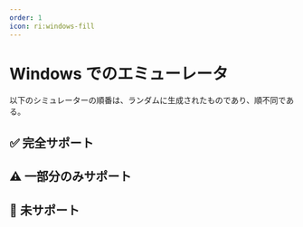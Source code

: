 ```yaml
---
order: 1
icon: ri:windows-fill
---
```


# Windows でのエミューレータ

以下のシミュレーターの順番は、ランダムに生成されたものであり、順不同である。

<script setup>
import MarkdownIt from 'markdown-it'
import MarkdownItAnchor from 'markdown-it-anchor'

const shuffleArray = (array) => {
    for (let i = array.length - 1; i > 0; i--) {
        const j = Math.floor(Math.random() * (i + 1));
        [array[i], array[j]] = [array[j], array[i]];
    }
    return array;
}

const fullySupport = shuffleArray([
    {
        name: 'Bluestacks-CN 5',
        link: 'https://www.bluestacks.cn/',
        note: 'サポートされています。エミュレーターの `設定` - `エンジン設定` で `ADB接続を許可する`をチェックする必要があります。',
    },
    {
        note: 'Bluestacks 5',
        link: 'https://www.bluestacks.com/ja/index.html',
        note: 'サポートされています。エミュレーターの `設定` - `上位設定` で `Android Debug Bridge`をONにする必要があります。\n\n- ネットワーク環境が悪い場合は [オフラインパッケージ](https://support.bluestacks.com/hc/zh-tw/articles/4402611273485-BlueStacks-5-%E9%9B%A2%E7%B7%9A%E5%AE%89%E8%A3%9D%E7%A8%8B%E5%BC%8F)をダウンロードしてください；\n- adbポート番号が不規則に変化し続け、起動するたびに同じでない場合は、お使いのコンピュータが [Hyper-V](https://support.bluestacks.com/hc/ja/articles/4415238471053-BlueStacks-5-Hyper-V%E3%81%8C%E6%9C%89%E5%8A%B9%E3%81%AB%E3%81%AA%E3%81%A3%E3%81%A6%E3%81%84%E3%82%8BWindows-10%E3%81%A8Windows-11%E3%81%AB%E3%81%8A%E3%81%91%E3%82%8B%E3%82%B7%E3%82%B9%E3%83%86%E3%83%A0%E8%A6%81%E4%BB%B6)を有効にしている可能性があります，\nこのような状況に対して、MAAはポート番号を自動的に取得する小さなバックドアを提供しています。この機能がは動作しません/複数のエミュレータが必要/複数のエミュレータコアがインストールされているの場合は [よくある質問](../よくある質問.html#blue-stackエミュレータが起動するたびにポート番号が異なるhyper-v) を参照して変更してください。Hyper-V は管理者として実行されるため、エミュレーターの自動シャットダウンや接続の自動検出など、adb を伴わない操作でも MAA を管理者として実行する必要があります。',
    },
    {
        name: 'NOX',
        link: 'https://www.yeshen.com/',
        note: 'サポートされています。',
    },
    {
        name: 'NOX Android 9',
        link: 'https://www.yeshen.com/',
        note: 'サポートされています。',
    },
    {
        name: 'Nemu',
        link: 'https://www.xyaz.cn/',
        note: 'サポートされていますが、テストはあまり行われていません。',
    },
    {
        name: 'MuMu Player 12',
        link: 'https://www.mumuplayer.com/',
        note: 'サポートされています、[スクリーンショット強化モード](../connection.html#MuMu スクリーンショット強化モード)の追加サポートもある。 Hyper-Vとの互換性が確認されています。\n\n- “完了後にエミュレータを終了する”機能に異常が発生する場合がありますので、その場合はMuMu公式までご連絡ください；\n- バージョン3.5.4 ~ 3.5.7 の MuMu 12 では画面キャプチャの失敗の原因となる「キープアライブ」機能が導入されているため、バージョン 3.6.4 を推奨します；バージョン 3.5.4 ~ 3.5.7 の MuMu 12をお使いの方は、MuMu 12の設定-その他で、「バックグラウンドでハングアップしている間キープアライブ」機能が無効になっていることをご確認ください。（参照[公式アナウンス](https://mumu.163.com/help/20230802/35047_1102450.html)）；\n- 複数のインスタンスを開くには、MuMu 12 Multiple OpenerのADBボタンから対応するインスタンスのポート情報を確認し、MAA設定-接続設定の接続アドレスのポート番号を対応するポートに変更する必要があります。',
    },
    {
        name: 'LDPlayer',
        link: 'https://www.ldplayer.net/',
        note: 'サポートされています、[スクリーンショット強化モード](../connection.html#LDPlayer スクリーンショット強化モード)の追加サポートもある。 Hyper-Vとの互換性が確認されています。\n\n- LDPlayer 9のインストーラーは、インストールプロセス中に自動的にHyper-Vをサイレントで無効にしますので、必要な場合は注意してください。\n- **LDPlayer 9 はバージョン 9.0.57 以降に推奨されます；LDPlayer 5 はバージョン 5.0.67 以降に推奨されます；**\n- 上記のバージョンより下では、Minitouch、MaaTouch、およびその他の効率的なタッチモードを使用するには、MAA設定 - 接続設定 で \`ADBを強制置き換え\`する必要があります。',
    },
]);

const particallySupport = shuffleArray([
    {
        name: 'MuMu エミュレーター 6',
        link: 'https://mumu.163.com/update/win/',
        note: 'MAA v5.1.0 からサポートを放棄し、NetEaseは2023年8月15日にメンテナンスを停止しました。\n\n- 自動接続検出がサポートされなくなり、汎用接続設定を使用し、ADBパスと接続アドレスを手動で設定する必要があります。\n- `設定` - `接続設定` で `ADBを強制的に置き換える` を実行する必要があり、Minitouch、MaaTouchなどの効率的なタッチモードを使用できます。\n- MAAを管理者権限で実行しないと、「エミュレーター終了後に退出」関連機能を使用できません。\n- MuMu 6のデフォルトの奇妙な解像度はサポートされておらず、`1280x720`、`1920x1080`、`2560x1440`などの16:9比率に変更する必要があります。\n- MuMu 6のマルチ起動は同じADBポートを使用しているため、マルチ起動のMuMu 6はサポートされていません。',
    },
    {
        name: 'Win11 WSA',
        link: 'https://learn.microsoft.com/ja-jp/windows/android/wsa/',
        note: 'MAA v5.2.0からサポートが終了し、マイクロソフトは2025.3.5でメンテナンスを終了する。\n\n- [カスタム接続](../詳細説明.html#カスタム接続) を使用する必要があります；\n- WSA 2204 以降（バージョン番号はサブシステム設定の `バージョン` の中にあります），接続設定は `一般モード`を利用します；\n- WSA 2203 あるいは旧版（バージョン番号はサブシステム設定の上にあります），接続設定は `古いバージョンの WSA`を利用します；\n- このソフトウェアは 720p 以上の解像度しかサポートしていないので \`16:9\` の比率に、できるだけウインドウサイズを近づけてください。（ディスプレイのサイズが 16:9 であれば， `F11` で直接フルスクリーンにできます）；\n- アークナイツが前面ウインドウにあることを確認し、同時に他のAndroidアプリを前面で起動していないか確認してください。そうでない場合、ゲームが一時停止したり、正しく認識されない可能性があります。；\n- WSAのスクリーンショットは白い画面で撮影されることが多く、認識に異常が生じるため、使用は推奨されません。',
    },
    {
        name: 'AVD',
        link: 'https://developer.android.com/studio/run/managing-avds',
        note: '理論的なサポートされています。\n\n- Android 10 以降、SELinux が`Enforcing`モードの場合、Minitouch は使用できません、別のタッチモードに切り替えてください。または SELinux を **一時的に** `Permissive`モードに切り替え。\n- AVD はデバッグ用に構築されており、ゲーム用に設計された他のエミュレーターを使用することをおすすめします。',
    },
    {
        name: 'Google Play ゲーム（開発者）',
        link: 'https://developer.android.com/games/playgames/emulator?hl=zh-cn',
        note: '理論上サポートされています。Hyper-Vを有効にし、Googleアカウントにログインする必要があります。\n\n- [カスタム接続](../connection.html)を使用して接続する必要があり、ADBポートは `6520` です。\n- Android 10以降のSELinuxポリシーにより、Minitouchは正常に動作しないため、他のタッチモードに切り替えてください。\n- エミュレーターを起動した後の初回接続は毎回失敗するため、`接続失敗後にADBプロセスを閉じて再起動する`をチェックする必要があります。',
    },
]);

const notSupport = shuffleArray([
    {
        name: 'MuMu Androidアシスタント（Nebula Engine）',
        note: 'adbポートが開いていないのでサポートしていません。',
    },
    {
        name: 'テンセントエミュレーター（GameLoop）',
        note: 'adbポートが開いていないのでサポートしていません。',
    },
    {
        name: 'Google Play Games',
        link: 'https://play.google.com/googleplaygames',
        note: 'サポートされていません。[消費者クライアント](https://developer.android.com/games/playgames/pg-emulator?hl=zh-cn#installing-game-consumer)は adb ポートを開きません。',
    },
]);

const md = new MarkdownIt();
md.use(MarkdownItAnchor);

const fullySupportHtml = md.render(fullySupport.map(simulator => `
### ✅ ${simulator.link ? `[${simulator.name}](${simulator.link})` : simulator.name}
${simulator.note}
`).join(''));
const partiallySupportHtml = md.render(partiallySupport.map(simulator => `
### ⚠️ ${simulator.link ? `[${simulator.name}](${simulator.link})` : simulator.name}
${simulator.note}
`).join(''));
const notSupportHtml = md.render(notSupport.map(simulator => `
### 🚫 ${simulator.link ? `[${simulator.name}](${simulator.link})` : simulator.name}
${simulator.note}
`).join(''));
</script>

## ✅ 完全サポート

<ClientOnly><div v-html="fullySupportHtml"></div></ClientOnly>

## ⚠️ 一部分のみサポート

<ClientOnly><div v-html="partiallySupportHtml"></div></ClientOnly>

## 🚫 未サポート

<ClientOnly><div v-html="notSupportHtml"></div></ClientOnly>
